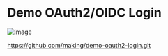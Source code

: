 # Demo OAuth2/OIDC Login

![image](https://user-images.githubusercontent.com/106908/40122696-58e137b4-595f-11e8-9bf9-87092bd74097.png)

https://github.com/making/demo-oauth2-login.git